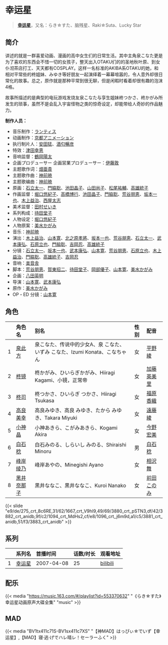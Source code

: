 # 幸运星


> <u>**[幸运星](https://bgm.tv/subject/276)**</u>，又名：らき☆すた、脑残星、Raki☆Suta、Lucky Star

## 简介

讲述的就是一群喜爱动画、漫画的高中女生们的日常生活。其中主角泉こなた更是为了喜欢的东西会不惜一切的女孩子，整天出入OTAKU们的的圣地秋叶原、到女仆沏茶店打工、天天都有COSPLAY。这样一名标准的AKIBA系OTAKU的她，和相对平常些的柊姐妹、みゆき等好朋友一起演绎着一幕幕喧嚣的，令人意外却很日常化的故事。总之，原作就是那种平常到很无聊，但是闲暇时看着却很有趣的泡沫4格。

故事所描述的是典型的电玩游戏发烧友泉こなた与孪生姐妹柊つかさ、柊かがみ所发生的琐事，虽然不是会乱入宇宙怪物之类的惊奇设定，却能带给人奇妙的作品魅力。

**制作人员：**
- 音乐制作：[ランティス](https://bgm.tv/person/57)
- 动画制作：[京都アニメーション](https://bgm.tv/person/2481)
- 执行制片人：[安田猛](https://bgm.tv/person/710)、[酒匂暢彦](https://bgm.tv/person/3597)
- 特效：[津田幸恵](https://bgm.tv/person/35081)
- 音响监督：[鶴岡陽太](https://bgm.tv/person/29)
- 企画プロデューサー  企画営業プロデューサー：[伊藤敦](https://bgm.tv/person/666)
- 主题歌作词：[畑亜貴](https://bgm.tv/person/7329)
- 主题歌作曲：[神前暁](https://bgm.tv/person/3287)
- 主题歌编曲：[神前暁](https://bgm.tv/person/3287)
- 原画：[石立太一](https://bgm.tv/person/11258)、[門脇聡](https://bgm.tv/person/3809)、[池田晶子](https://bgm.tv/person/2032)、[山田尚子](https://bgm.tv/person/3687)、[松尾祐輔](https://bgm.tv/person/8178)、[高雄統子](https://bgm.tv/person/5828)
- 作画监督：[堀口悠紀子](https://bgm.tv/person/3288)、[高橋博行](https://bgm.tv/person/3414)、[池田晶子](https://bgm.tv/person/2032)、[門脇聡](https://bgm.tv/person/3809)、[荒谷朋恵](https://bgm.tv/person/1917)、[坂本一也](https://bgm.tv/person/3419)、[木上益治](https://bgm.tv/person/2227)、[西屋太志](https://bgm.tv/person/3416)
- 美术监督：[田村せいき](https://bgm.tv/person/6772)
- 系列构成：[待田堂子](https://bgm.tv/person/922)
- 人物设定：[堀口悠紀子](https://bgm.tv/person/3288)
- 人物原案：[美水かがみ](https://bgm.tv/person/3286)
- 音乐：[神前暁](https://bgm.tv/person/3287)
- 演出：[木上益治](https://bgm.tv/person/2227)、[山本寛](https://bgm.tv/person/2027)、[北之原孝將](https://bgm.tv/person/12660)、[坂本一也](https://bgm.tv/person/3419)、[荒谷朋恵](https://bgm.tv/person/1917)、[石立太一](https://bgm.tv/person/11258)、[武本康弘](https://bgm.tv/person/669)、[石原立也](https://bgm.tv/person/1913)、[門脇聡](https://bgm.tv/person/3809)、[吉岡忍](https://bgm.tv/person/7379)、[高雄統子](https://bgm.tv/person/5828)
- 分镜：[石立太一](https://bgm.tv/person/11258)、[坂本一也](https://bgm.tv/person/3419)、[武本康弘](https://bgm.tv/person/669)、[山本寛](https://bgm.tv/person/2027)、[荒谷朋恵](https://bgm.tv/person/1917)、[石原立也](https://bgm.tv/person/1913)、[木上益治](https://bgm.tv/person/2227)、[門脇聡](https://bgm.tv/person/3809)、[高雄統子](https://bgm.tv/person/5828)、[吉岡忍](https://bgm.tv/person/7379)
- 音响：[楽音舎](https://bgm.tv/person/6132)
- 脚本：[荒谷朋恵](https://bgm.tv/person/1917)、[賀東招二](https://bgm.tv/person/60)、[待田堂子](https://bgm.tv/person/922)、[岡部優子](https://bgm.tv/person/27371)、[山本寛](https://bgm.tv/person/2027)、[美水かがみ](https://bgm.tv/person/3286)
- 企画：[八田英明](https://bgm.tv/person/32621)
- 导演：[山本寛](https://bgm.tv/person/2027)、[武本康弘](https://bgm.tv/person/669)
- 原作：[美水かがみ](https://bgm.tv/person/3286)
- OP・ED 分镜：[山本寛](https://bgm.tv/person/2027)

## 角色

|     |   角色名   |   别名  | 性别 |  配音  |
|:--- |:------  |:----      |:---  |:--   |
| 1 | [泉此方](https://bgm.tv/character/275) | 泉こなた、传说中的少女A、泉 こなた、いずみ こなた、Izumi Konata、こなちゃん | 女 | [平野綾](https://bgm.tv/person/4158) |
| 2 | [柊镜](https://bgm.tv/character/1667) | 柊かがみ、ひいらぎかがみ、Hiiragi Kagami、小镜，正常帝 | 女 | [加藤英美里](https://bgm.tv/person/4850) |
| 3 | [柊司](https://bgm.tv/character/3880) | 柊つかさ、ひいらぎ つかさ、Hiiragi Tsukasa | 女 | [福原香織](https://bgm.tv/person/5046) |
| 4 | [高良美幸](https://bgm.tv/character/3882) | 高良みゆき、高良 みゆき、たから みゆき、Takara Miyuki | 女 | [遠藤綾](https://bgm.tv/person/4893) |
| 5 | [小神晶](https://bgm.tv/character/1094) | 小神あきら、こがみあきら、Kogami Akira | 女 | [今野宏美](https://bgm.tv/person/4457) |
| 6 | [白石稔](https://bgm.tv/character/1096) | 白石みのる、しらいし みのる、Shiraishi Minoru | 男 | [白石稔](https://bgm.tv/person/4445) |
| 7 | [峰岸绫乃](https://bgm.tv/character/3881) | 峰岸あやの、Minegishi Ayano | 女 | [相沢舞](https://bgm.tv/person/5010) |
| 8 | [黑井奈那子](https://bgm.tv/character/3883) | 黒井ななこ、黒井ななこ、Kuroi Nanako | 女 | [前田このみ](https://bgm.tv/person/5011) |

{{< slide "e9/de/275_crt_8c6RE,31/62/1667_crt_V9hI9,49/69/3880_crt_pSTN3,df/42/3882_crt_anidb,9f/c2/1094_crt_MdHs2,cf/e8/1096_crt_j6m9d,a1/c5/3881_crt_anidb,51/f3/3883_crt_anidb" >}}

## 系列

|     |   系列名   |   首播时间  | 话数/时长  | 观看地址 |
|:---  |:------    |:----      |:---       |:---  |
| 1 |[幸运星](https://bgm.tv/subject/276)| 2007-04-08 | 25 | [bilibili](https://www.bilibili.com/bangumi/play/ep35595)  |

## 配乐

{{< media "https://music.163.com/#/playlist?id=553370632"
"《らき☆すた》幸运星动画原声大碟全集" 
"music" >}}

## MAD

{{< media  "BV1tx411c71S-BV1sx411c7XS"
"【神MAD】はっぴぃ☆でいず【幸运星】,【MAD】寝·逃·げでハレ晴レ！セーラーふく"  >}}
